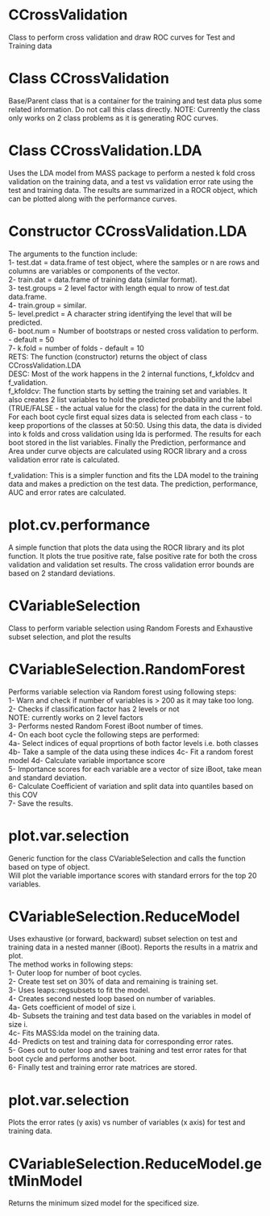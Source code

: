 # CCrossValidation
Class to perform cross validation and draw ROC curves for Test and Training data

# Class CCrossValidation
Base/Parent class that is a container for the training and test data plus some related information. Do not call this class
directly.
NOTE: Currently the class only works on 2 class problems as it is generating ROC curves.

# Class CCrossValidation.LDA
Uses the LDA model from MASS package to perform a nested k fold cross validation on the training data, and a test vs validation
error rate using the test and training data. The results are summarized in a ROCR object, which can be plotted along with the
performance curves. 

# Constructor CCrossValidation.LDA
The arguments to the function include:  
1- test.dat = data.frame of test object, where the samples or n are rows and columns are variables or components of the vector.  
2- train.dat = data.frame of training data (similar format).  
3- test.groups = 2 level factor with length equal to nrow of test.dat data.frame.  
4- train.group = similar.  
5- level.predict = A character string identifying the level that will be predicted.  
6- boot.num = Number of bootstraps or nested cross validation to perform. - default = 50  
7- k.fold = number of folds - default = 10  
RETS: The function (constructor) returns the object of class CCrossValidation.LDA  
DESC: Most of the work happens in the 2 internal functions, f_kfoldcv and f_validation.  
f_kfoldcv: The function starts by setting the training set and variables. It also creates 2 list variables to hold the predicted 
probability and the label (TRUE/FALSE - the actual value for the class) for the data in the current fold. For each boot cycle first
equal sizes data is selected from each class - to keep proportions of the classes at 50:50. Using this data, the data is divided into
k folds and cross validation using lda is performed. The results for each boot stored in the list variables. Finally the Prediction,
performance and Area under curve objects are calculated using ROCR library and a cross validation error rate is calculated.  
  
f_validation: This is a simpler function and fits the LDA model to the training data and makes a prediction on the test data. The
prediction, performance, AUC and error rates are calculated.

# plot.cv.performance
A simple function that plots the data using the ROCR library and its plot function. It plots the true positive rate, false positive 
rate for both the cross validation and validation set results. The cross validation error bounds are based on 2 standard deviations.  

# CVariableSelection
Class to perform variable selection using Random Forests and Exhaustive subset selection, and plot the results

# CVariableSelection.RandomForest
Performs variable selection via Random forest using following steps:  
1- Warn and check if number of variables is > 200 as it may take too long.  
2- Checks if classification factor has 2 levels or not  
NOTE: currently works on 2 level factors  
3- Performs nested Random Forest iBoot number of times.  
4- On each boot cycle the following steps are performed:  
4a- Select indices of equal proprtions of both factor levels i.e. both classes
4b- Take a sample of the data using these indices
4c- Fit a random forest model 
4d- Calculate variable importance score  
5- Importance scores for each variable are a vector of size iBoot, take mean and standard deviation.  
6- Calculate Coefficient of variation and split data into quantiles based on this COV  
7- Save the results.  

# plot.var.selection
Generic function for the class CVariableSelection and calls the function based on type of object.  
Will plot the variable importance scores with standard errors for the top 20 variables.

# CVariableSelection.ReduceModel
Uses exhaustive (or forward, backward) subset selection on test and training data in a nested manner (iBoot). Reports the results 
in a matrix and plot.  
The method works in following steps:  
1- Outer loop for number of boot cycles.  
2- Create test set on 30% of data and remaining is training set.  
3- Uses leaps::regsubsets to fit the model.  
4- Creates second nested loop based on number of variables.  
4a- Gets coefficient of model of size i.  
4b- Subsets the training and test data based on the variables in model of size i.  
4c- Fits MASS:lda model on the training data.  
4d- Predicts on test and training data for corresponding error rates.  
5- Goes out to outer loop and saves training and test error rates for that boot cycle and performs another boot.  
6- Finally test and training error rate matrices are stored.  

# plot.var.selection
Plots the error rates (y axis) vs number of variables (x axis) for test and training data.

# CVariableSelection.ReduceModel.getMinModel
Returns the minimum sized model for the specificed size.


